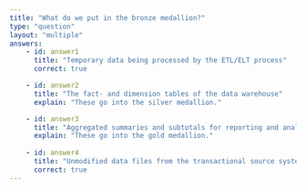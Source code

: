 ```yaml
---
title: "What do we put in the bronze medallion?"
type: "question"
layout: "multiple"
answers:
    - id: answer1
      title: "Temporary data being processed by the ETL/ELT process"
      correct: true

    - id: answer2
      title: "The fact- and dimension tables of the data warehouse"
      explain: "These go into the silver medallion."

    - id: answer3
      title: "Aggregated summaries and subtotals for reporting and analysis"
      explain: "These go into the gold medallion."
      
    - id: answer4
      title: "Unmodified data files from the transactional source systems"
      correct: true
---
```


